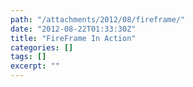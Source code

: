 ```yaml
---
path: "/attachments/2012/08/fireframe/"
date: "2012-08-22T01:33:30Z"
title: "FireFrame In Action"
categories: []
tags: []
excerpt: ""
---
```


